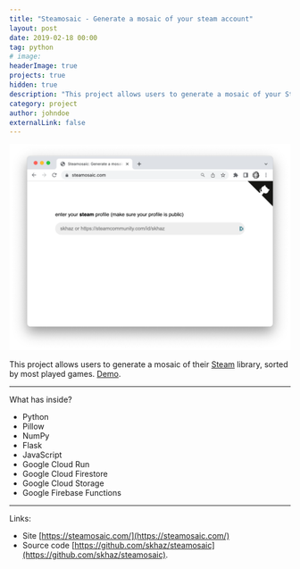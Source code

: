 ```yaml
---
title: "Steamosaic - Generate a mosaic of your steam account"
layout: post
date: 2019-02-18 00:00
tag: python
# image:
headerImage: true
projects: true
hidden: true
description: "This project allows users to generate a mosaic of your Steam account, sorted by most played games."
category: project
author: johndoe
externalLink: false
---
```


![Screenshot](/assets/steamosaic.png)

This project allows users to generate a mosaic of their [Steam](https://store.steampowered.com/) library, sorted by most played games. [Demo](https://steamosaic.com/#skhaz).

---

What has inside?

-   Python
-   Pillow
-   NumPy
-   Flask
-   JavaScript
-   Google Cloud Run
-   Google Cloud Firestore
-   Google Cloud Storage
-   Google Firebase Functions

---

Links:

-   Site [https://steamosaic.com/](https://steamosaic.com/)
-   Source code [https://github.com/skhaz/steamosaic](https://github.com/skhaz/steamosaic).
